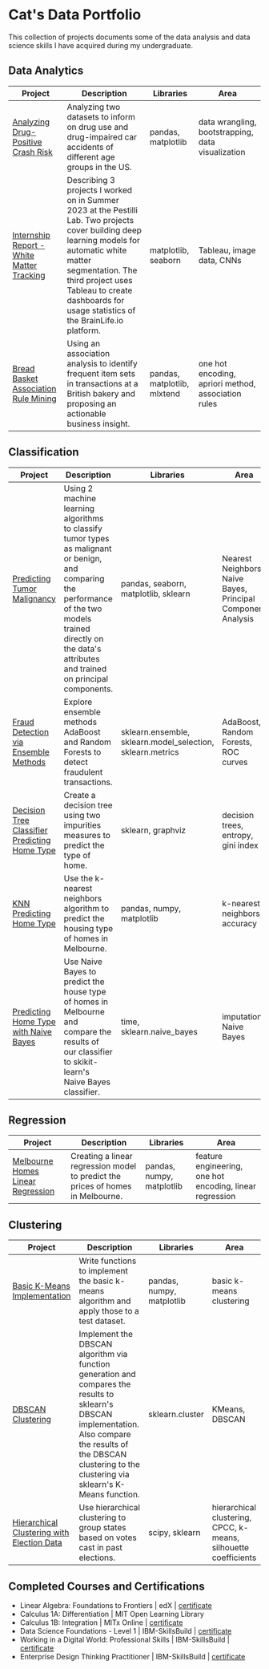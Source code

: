 # Cat's Data Portfolio

This collection of projects documents some of the data analysis and data science skills I have acquired during my undergraduate. 

## Data Analytics
| Project | Description | Libraries | Area | 
| --- | --- | --- | --- | 
| [Analyzing Drug-Positive Crash Risk](https://github.com/catherinealeal/DrugRiskAnalysis/tree/main) | Analyzing two datasets to inform on drug use and drug-impaired car accidents of different age groups in the US. | pandas, matplotlib | data wrangling, bootstrapping, data visualization | 
| [Internship Report - White Matter Tracking](https://github.com/catherinealeal/WhiteMatterTracking) | Describing 3 projects I worked on in Summer 2023 at the Pestilli Lab. Two projects cover building deep learning models for automatic white matter segmentation. The third project uses Tableau to create dashboards for usage statistics of the BrainLife.io platform. | matplotlib, seaborn | Tableau, image data, CNNs | 
| [Bread Basket Association Rule Mining](https://github.com/catherinealeal/BreadBasketAssociationAnalysis) | Using an association analysis to identify frequent item sets in transactions at a British bakery and proposing an actionable business insight. | pandas, matplotlib, mlxtend | one hot encoding, apriori method, association rules |

## Classification
| Project | Description | Libraries | Area | 
| --- | --- | --- | --- | 
| [Predicting Tumor Malignancy](https://github.com/catherinealeal/TumorMalignancy) |  Using 2 machine learning algorithms to classify tumor types as malignant or benign, and comparing the performance of the two models trained directly on the data's attributes and trained on principal components. | pandas, seaborn, matplotlib, sklearn | Nearest Neighbors, Naive Bayes, Principal Component Analysis | 
| [Fraud Detection via Ensemble Methods](https://github.com/catherinealeal/EnsembleMethodsFraudDetection/tree/main) | Explore ensemble methods AdaBoost and Random Forests to detect fraudulent transactions. | sklearn.ensemble, sklearn.model_selection, sklearn.metrics | AdaBoost, Random Forests, ROC curves | 
| [Decision Tree Classifier Predicting Home Type](https://github.com/catherinealeal/DecisionTreeClassifier/tree/main) | Create a decision tree using two impurities measures to predict the type of home. | sklearn, graphviz | decision trees, entropy, gini index | 
| [KNN Predicting Home Type](https://github.com/catherinealeal/HouseTypeKNN/tree/main) | Use the k-nearest neighbors algorithm to predict the housing type of homes in Melbourne. | pandas, numpy, matplotlib | k-nearest neighbors, accuracy |
| [Predicting Home Type with Naive Bayes](https://github.com/catherinealeal/HouseTypeNaiveBayes) | Use Naive Bayes to predict the house type of homes in Melbourne and compare the results of our classifier to skikit-learn's Naive Bayes classifier. | time, sklearn.naive_bayes | imputation, Naive Bayes |

## Regression 
| Project | Description | Libraries | Area | 
| --- | --- | --- | --- | 
| [Melbourne Homes Linear Regression](https://github.com/catherinealeal/MelbourneHomesLinearRegression/tree/main) | Creating a linear regression model to predict the prices of homes in Melbourne. | pandas, numpy, matplotlib | feature engineering, one hot encoding, linear regression | 

## Clustering 
| Project | Description | Libraries | Area | 
| --- | --- | --- | --- | 
| [Basic K-Means Implementation](https://github.com/catherinealeal/BasicKMeans) | Write functions to implement the basic k-means algorithm and apply those to a test dataset. | pandas, numpy, matplotlib | basic k-means clustering |
| [DBSCAN Clustering](https://github.com/catherinealeal/DBSCAN) | Implement the DBSCAN algorithm via function generation and compares the results to sklearn's DBSCAN implementation. Also compare the results of the DBSCAN clustering to the clustering via sklearn's K-Means function. | sklearn.cluster | KMeans, DBSCAN |
| [Hierarchical Clustering with Election Data](https://github.com/catherinealeal/ElectionHierarchicalClustering) | Use hierarchical clustering to group states based on votes cast in past elections. | scipy, sklearn | hierarchical clustering, CPCC, k-means, silhouette coefficients | 

## Completed Courses and Certifications 
- Linear Algebra: Foundations to Frontiers | edX | [certificate](https://courses.edx.org/certificates/186f4d9e78e948ce815550942af7b0f0)
- Calculus 1A: Differentiation | MIT Open Learning Library
- Calculus 1B: Integration | MITx Online | [certificate](https://mitxonline.mit.edu/certificate/c3e3fcd0-2a4f-48c8-8993-d15fb62e0485/)
- Data Science Foundations - Level 1 | IBM-SkillsBuild | [certificate](https://www.credly.com/badges/5ac81ffc-dc5f-47ed-9032-9fe97521ba5e/public_url)
- Working in a Digital World: Professional Skills | IBM-SkillsBuild | [certificate](https://www.credly.com/badges/0a31c179-00ed-424c-823e-93851811d904/public_url)
- Enterprise Design Thinking Practitioner | IBM-SkillsBuild | [certificate](https://www.credly.com/badges/f0195ec9-1147-4bc9-9885-dac7a67621ab/public_url)
